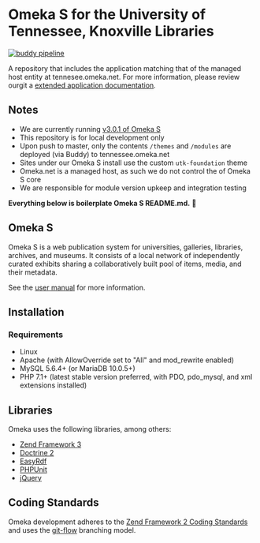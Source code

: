 # Omeka S for the University of Tennessee, Knoxville Libraries
[![buddy pipeline](https://app.buddy.works/utk-libraries/omeka-s/pipelines/pipeline/283237/badge.svg?token=a08d633e5c643d3691ca9044dffdb440f63f3a962084d29bf363b91177438c2b "buddy pipeline")](https://app.buddy.works/utk-libraries/omeka-s/pipelines/pipeline/283237)

A repository that includes the application matching that of the managed host entity at tennesee.omeka.net. For more information, please review ourgit a [extended application documentation](https://utkdigitalinitiatives.github.io/omeka-s/).


## Notes

- We are currently running [v3.0.1 of Omeka S](https://github.com/omeka/omeka-s/releases/tag/v3.0.1)
- This repository is for local development only
- Upon push to master, only the contents `/themes` and `/modules` are deployed (via Buddy) to tennessee.omeka.net
- Sites under our Omeka S install use the custom `utk-foundation` theme
- Omeka.net is a managed host, as such we do not control the of Omeka S core
- We are responsible for module version upkeep and integration testing

**Everything below is boilerplate Omeka S README.md.** :ok_person: 

## Omeka S

Omeka S is a web publication system for universities, galleries, libraries,
archives, and museums. It consists of a local network of independently curated
exhibits sharing a collaboratively built pool of items, media, and their metadata.

See the [user manual](https://omeka.org/s/docs/user-manual) for more information.

## Installation

### Requirements
- Linux
- Apache (with AllowOverride set to "All" and mod_rewrite enabled)
- MySQL 5.6.4+ (or MariaDB 10.0.5+)
- PHP 7.1+ (latest stable version preferred, with PDO, pdo_mysql, and xml extensions installed)

## Libraries

Omeka uses the following libraries, among others:

* [Zend Framework 3](http://framework.zend.com/)
* [Doctrine 2](http://www.doctrine-project.org/)
* [EasyRdf](http://www.easyrdf.org/)
* [PHPUnit](https://phpunit.de/)
* [jQuery](http://jquery.com/)

## Coding Standards

Omeka development adheres to the [Zend Framework 2 Coding Standards](https://zf2-docs.readthedocs.org/en/latest/ref/coding.standard.html)
and uses the [git-flow](http://nvie.com/posts/a-successful-git-branching-model/) branching model.
